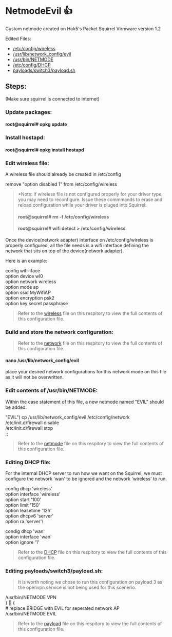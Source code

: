 # NetmodeEvil :+1:
Custom netmode created on Hak5's Packet Squirrel
Virmware version 1.2

Edited Files:
- [/etc/config/wireless](https://github.com/interminable10/NetmodeEvil/blob/master/config/wireless)
- [/usr/lib/network_config/evil](https://github.com/interminable10/NetmodeEvil/blob/master/config/evil)
- [/usr/bin/NETMODE](https://github.com/interminable10/NetmodeEvil/blob/master/config/netmode)
- [/etc/config/DHCP](https://github.com/interminable10/NetmodeEvil/blob/master/config/DHCP)
- [payloads/switch3/payload.sh](https://github.com/interminable10/NetmodeEvil/blob/master/config/payload)


## Steps:

(Make sure squirrel is connected to internet)

### Update packages:
#### root@squirrel# opkg update



### Install hostapd:
#### root@squirrel# opkg install hostapd



### Edit wireless file:
A wireless file should already be created in /etc/config

remove "option disabled 1" from  /etc/config/wireless

> *Note: if wireless file is not configured properly for your driver type, you may need to reconfigure. 
> Issue these commmands to erase and reload configuration while your driver is pluged into Squirrel:
> #### root@squirrel# rm -f /etc/config/wireless
> #### root@squirrel# wifi detect > /etc/config/wireless 


Once the device(network adapter) interface on /etc/config/wireless is properly configured, all the file needs is a wifi interface defining the network that sits on top of the device(network adapter).

Here is an example: 

config wifi-iface\
option device     wl0\
option network    wireless\
option mode       ap\
option ssid       MyWifiAP\
option encryption psk2\
option key        secret passphrase


> Refer to the [wireless](https://github.com/interminable10/NetmodeEvil/blob/master/config/wireless) file on this respitory to view the full contents of this configuration file.




### Build and store the network configuration:
> Refer to the [network](https://github.com/interminable10/NetmodeEvil/blob/master/config/network) file on this respitory to view the full contents of this configuration file.
#### nano /usr/lib/network_config/evil
place your desired network configurations for this network mode on this file as it will not be overwritten.





### Edit contents of /usr/bin/NETMODE:
Within the case statement of this file, a new netmode named "EVIL" should be added.


"EVIL") cp /usr/lib/network_config/evil /etc/config/network\
/etc/init.d/firewall disable\
/etc/init.d/firewall stop\
;;

> Refer to the [netmode](https://github.com/interminable10/NetmodeEvil/blob/master/config/netmode) file on this respitory to view the full contents of this configuration file.





### Editing DHCP file:
For the internal DHCP server to run how we want on the Squirrel, we must configure the network 'wan' to be ignored and the network 'wireless' to run. 

config dhcp 'wireless'\
	option interface 'wireless'\
	option start '100'\
	option limit '150'\
	option leasetime '12h'\
	option dhcpv6 'server'\
	option ra 'server'\

condig dhcp 'wan'\
	option interface 'wan'\
	option ignore '1'

 > Refer to the [DHCP](https://github.com/interminable10/NetmodeEvil/blob/master/config/DHCP) file on this respitory to view the full contents of this configuration file.






### Editing payloads/switch3/payload.sh:

> It is worth noting we chose to run this configuration on payload 3 as the openvpn service is not being used for 
> this scenerio.


  /usr/bin/NETMODE VPN\
} || {\
	# replace BRIDGE with EVIL for seperated network AP\
	/usr/bin/NETMODE EVIL

> Refer to the [payload](https://github.com/interminable10/NetmodeEvil/blob/master/config/payload) file on this respitory to view the full contents of this configuration file.






